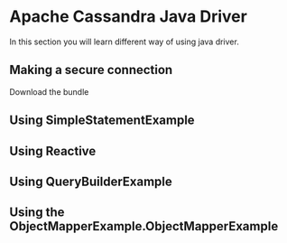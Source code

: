 # Apache Cassandra Java Driver

In this section you will learn different way of using java driver.

## Making a secure connection

Download the bundle

## Using SimpleStatementExample


## Using Reactive


## Using QueryBuilderExample


## Using the ObjectMapperExample.ObjectMapperExample